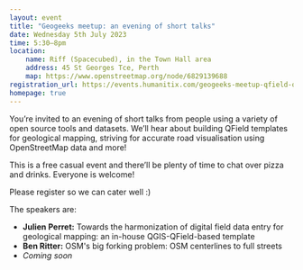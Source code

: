```yaml
---
layout: event
title: "Geogeeks meetup: an evening of short talks"
date: Wednesday 5th July 2023
time: 5:30–8pm
location:
    name: Riff (Spacecubed), in the Town Hall area
    address: 45 St Georges Tce, Perth
    map: https://www.openstreetmap.org/node/6829139688
registration_url: https://events.humanitix.com/geogeeks-meetup-qfield-osm-data-visualisation-and-more
homepage: true
---
```


You’re invited to an evening of short talks from people using a variety of open source tools and datasets.
We’ll hear about building QField templates for geological mapping, striving for accurate road visualisation using OpenStreetMap data and more!

This is a free casual event and there’ll be plenty of time to chat over pizza and drinks. Everyone is welcome!

Please register so we can cater well :)

The speakers are:

* **Julien Perret:** Towards the harmonization of digital field data entry for geological mapping: an in-house QGIS-QField-based template 
* **Ben Ritter:** OSM's big forking problem: OSM centerlines to full streets
* *Coming soon*
